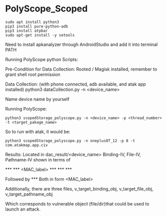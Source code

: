 # PolyScope_Scoped
```
sudo apt install python3
pip3 install pure-python-adb
pip3 install atpbar
sudo apt-get install -y setools
```
Need to install apkanalyzer through AndroidStudio and add it into terminal PATH


Running PolyScope python Scripts:

Pre-Condition for Data Collection:
Rooted / Magisk installed, remember to grant shell root permission

Data Collection:
(with phone connected, adb available, and atak app installed)
python3 dataCollection.py -n <device_name> 

Name device name by yourself

Running PolyScope:
```
python3 scopedStorage_polyscope.py -n <device_name> -p <thread_number> -t <target_pakage_name>
```

So to run with atak, it would be:
```
python3 scopedStorage_polyscope.py -n oneplus8T_12 -p 8 -t com.atakmap.app.civ
```


Results:
Located in dac_result/<device_name>
Binding-IV, File-IV, Pathname-IV shown in terms of 

***<object path> *** <MAC_label> *** <owner UID> *** <GID> *** <perm>

Followed by  <attacker> *** <victim>
Both in form <PID> <MAC_label> <UID> <GID>



Additionally, there are three files, v_target_binding_obj, v_target_file_obj, v_target_pathname_obj

Which corresponds to vulnerable object (file/dir)that could be used to launch an attack.

